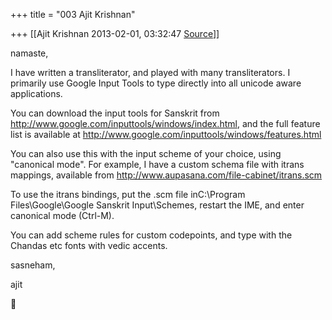 +++
title = "003 Ajit Krishnan"

+++
[[Ajit Krishnan	2013-02-01, 03:32:47 [Source](https://groups.google.com/g/samskrita/c/l9D2KsyXDSs)]]



namaste,



I have written a transliterator, and played with many transliterators. I primarily use Google Input Tools to type directly into all unicode aware applications.



You can download the input tools for Sanskrit from <http://www.google.com/inputtools/windows/index.html>, and the full feature list is available at <http://www.google.com/inputtools/windows/features.html>



You can also use this with the input scheme of your choice, using "canonical mode". For example, I have a custom schema file with itrans mappings, available from <http://www.aupasana.com/file-cabinet/itrans.scm>



To use the itrans bindings, put the .scm file inC:\\Program Files\\Google\\Google Sanskrit Input\\Schemes, restart the IME, and enter canonical mode (Ctrl-M).



You can add scheme rules for custom codepoints, and type with the Chandas etc fonts with vedic accents.



sasneham,



 ajit



